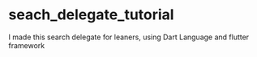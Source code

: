 # seach_delegate_tutorial
I made this search delegate for leaners, using Dart Language and flutter framework
